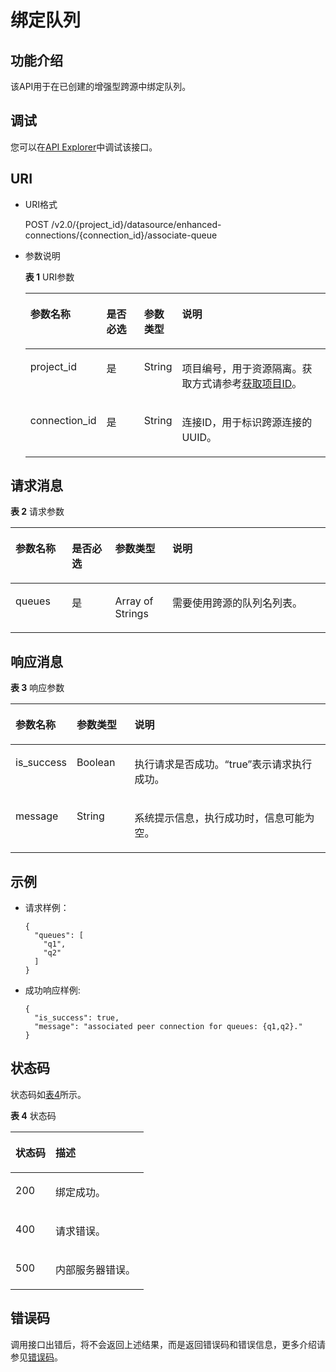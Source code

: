 # 绑定队列<a name="dli_02_0191"></a>

## 功能介绍<a name="section13287428103611"></a>

该API用于在已创建的增强型跨源中绑定队列。

## 调试<a name="section556523314214"></a>

您可以在[API Explorer](https://apiexplorer.developer.huaweicloud.com/apiexplorer/doc?product=DLI&api=AssociateConnectionQueue)中调试该接口。

## URI<a name="section52924285361"></a>

-   URI格式

    POST /v2.0/\{project\_id\}/datasource/enhanced-connections/\{connection\_id\}/associate-queue

-   参数说明

    **表 1**  URI参数

    <a name="table18299172853614"></a>
    <table><thead align="left"><tr id="row947592853614"><th class="cellrowborder" valign="top" width="17.89178917891789%" id="mcps1.2.5.1.1"><p id="p1347513282368"><a name="p1347513282368"></a><a name="p1347513282368"></a>参数名称</p>
    </th>
    <th class="cellrowborder" valign="top" width="13.77137713771377%" id="mcps1.2.5.1.2"><p id="p74757287366"><a name="p74757287366"></a><a name="p74757287366"></a>是否必选</p>
    </th>
    <th class="cellrowborder" valign="top" width="11.391139113911391%" id="mcps1.2.5.1.3"><p id="p1779481331612"><a name="p1779481331612"></a><a name="p1779481331612"></a>参数类型</p>
    </th>
    <th class="cellrowborder" valign="top" width="56.94569456945695%" id="mcps1.2.5.1.4"><p id="p1475182833610"><a name="p1475182833610"></a><a name="p1475182833610"></a>说明</p>
    </th>
    </tr>
    </thead>
    <tbody><tr id="row16475152833619"><td class="cellrowborder" valign="top" width="17.89178917891789%" headers="mcps1.2.5.1.1 "><p id="p1547552803615"><a name="p1547552803615"></a><a name="p1547552803615"></a>project_id</p>
    </td>
    <td class="cellrowborder" valign="top" width="13.77137713771377%" headers="mcps1.2.5.1.2 "><p id="p19475828123613"><a name="p19475828123613"></a><a name="p19475828123613"></a>是</p>
    </td>
    <td class="cellrowborder" valign="top" width="11.391139113911391%" headers="mcps1.2.5.1.3 "><p id="p679441311616"><a name="p679441311616"></a><a name="p679441311616"></a>String</p>
    </td>
    <td class="cellrowborder" valign="top" width="56.94569456945695%" headers="mcps1.2.5.1.4 "><p id="p1310472724012"><a name="p1310472724012"></a><a name="p1310472724012"></a>项目编号，用于资源隔离。获取方式请参考<a href="获取项目ID.md">获取项目ID</a>。</p>
    </td>
    </tr>
    <tr id="row1758412516020"><td class="cellrowborder" valign="top" width="17.89178917891789%" headers="mcps1.2.5.1.1 "><p id="p84192317188"><a name="p84192317188"></a><a name="p84192317188"></a>connection_id</p>
    </td>
    <td class="cellrowborder" valign="top" width="13.77137713771377%" headers="mcps1.2.5.1.2 "><p id="p1941914313180"><a name="p1941914313180"></a><a name="p1941914313180"></a>是</p>
    </td>
    <td class="cellrowborder" valign="top" width="11.391139113911391%" headers="mcps1.2.5.1.3 "><p id="p177941213151614"><a name="p177941213151614"></a><a name="p177941213151614"></a>String</p>
    </td>
    <td class="cellrowborder" valign="top" width="56.94569456945695%" headers="mcps1.2.5.1.4 "><p id="p94197315183"><a name="p94197315183"></a><a name="p94197315183"></a>连接ID，用于标识跨源连接的UUID。</p>
    </td>
    </tr>
    </tbody>
    </table>


## 请求消息<a name="section1831452873613"></a>

**表 2**  请求参数

<a name="table965315377819"></a>
<table><thead align="left"><tr id="row3654123717814"><th class="cellrowborder" valign="top" width="17.89178917891789%" id="mcps1.2.5.1.1"><p id="p1265453712813"><a name="p1265453712813"></a><a name="p1265453712813"></a>参数名称</p>
</th>
<th class="cellrowborder" valign="top" width="13.77137713771377%" id="mcps1.2.5.1.2"><p id="p9654237585"><a name="p9654237585"></a><a name="p9654237585"></a>是否必选</p>
</th>
<th class="cellrowborder" valign="top" width="18.161816181618164%" id="mcps1.2.5.1.3"><p id="p19937461398"><a name="p19937461398"></a><a name="p19937461398"></a>参数类型</p>
</th>
<th class="cellrowborder" valign="top" width="50.175017501750176%" id="mcps1.2.5.1.4"><p id="p265416379818"><a name="p265416379818"></a><a name="p265416379818"></a>说明</p>
</th>
</tr>
</thead>
<tbody><tr id="row7654203716810"><td class="cellrowborder" valign="top" width="17.89178917891789%" headers="mcps1.2.5.1.1 "><p id="p15107358183"><a name="p15107358183"></a><a name="p15107358183"></a><span>queues</span></p>
</td>
<td class="cellrowborder" valign="top" width="13.77137713771377%" headers="mcps1.2.5.1.2 "><p id="p8107558589"><a name="p8107558589"></a><a name="p8107558589"></a>是</p>
</td>
<td class="cellrowborder" valign="top" width="18.161816181618164%" headers="mcps1.2.5.1.3 "><p id="p14937126595"><a name="p14937126595"></a><a name="p14937126595"></a>Array of Strings</p>
</td>
<td class="cellrowborder" valign="top" width="50.175017501750176%" headers="mcps1.2.5.1.4 "><p id="p181078586810"><a name="p181078586810"></a><a name="p181078586810"></a>需要使用跨源的队列名列表。</p>
</td>
</tr>
</tbody>
</table>

## 响应消息<a name="section134515287360"></a>

**表 3**  响应参数

<a name="table8348112818368"></a>
<table><thead align="left"><tr id="row11478132863610"><th class="cellrowborder" valign="top" width="15.4%" id="mcps1.2.4.1.1"><p id="p04782028173616"><a name="p04782028173616"></a><a name="p04782028173616"></a>参数名称</p>
</th>
<th class="cellrowborder" valign="top" width="18.65%" id="mcps1.2.4.1.2"><p id="p34781128193612"><a name="p34781128193612"></a><a name="p34781128193612"></a>参数类型</p>
</th>
<th class="cellrowborder" valign="top" width="65.95%" id="mcps1.2.4.1.3"><p id="p1347917286364"><a name="p1347917286364"></a><a name="p1347917286364"></a>说明</p>
</th>
</tr>
</thead>
<tbody><tr id="row18479182813362"><td class="cellrowborder" valign="top" width="15.4%" headers="mcps1.2.4.1.1 "><p id="p392161273513"><a name="p392161273513"></a><a name="p392161273513"></a>is_success</p>
</td>
<td class="cellrowborder" valign="top" width="18.65%" headers="mcps1.2.4.1.2 "><p id="p18921161219357"><a name="p18921161219357"></a><a name="p18921161219357"></a>Boolean</p>
</td>
<td class="cellrowborder" valign="top" width="65.95%" headers="mcps1.2.4.1.3 "><p id="p12921712163514"><a name="p12921712163514"></a><a name="p12921712163514"></a>执行请求是否成功。“true”表示请求执行成功。</p>
</td>
</tr>
<tr id="row14946145019340"><td class="cellrowborder" valign="top" width="15.4%" headers="mcps1.2.4.1.1 "><p id="p692141213515"><a name="p692141213515"></a><a name="p692141213515"></a>message</p>
</td>
<td class="cellrowborder" valign="top" width="18.65%" headers="mcps1.2.4.1.2 "><p id="p6921012133518"><a name="p6921012133518"></a><a name="p6921012133518"></a>String</p>
</td>
<td class="cellrowborder" valign="top" width="65.95%" headers="mcps1.2.4.1.3 "><p id="p1921161214351"><a name="p1921161214351"></a><a name="p1921161214351"></a>系统提示信息，执行成功时，信息可能为空。</p>
</td>
</tr>
</tbody>
</table>

## 示例<a name="section910624615450"></a>

-   请求样例：

    ```
    {
      "queues": [
        "q1",
        "q2"
      ]
    }
    ```


-   成功响应样例:

    ```
    {
      "is_success": true,
      "message": "associated peer connection for queues: {q1,q2}."
    }
    ```


## 状态码<a name="sf39cfd445ad24e9e82754fcb0027179d"></a>

状态码如[表4](#tb12870f1c5f24b27abd55ca24264af36)所示。

**表 4**  状态码

<a name="tb12870f1c5f24b27abd55ca24264af36"></a>
<table><thead align="left"><tr id="r8d54231f95b14c01a5e55e95f3b2e838"><th class="cellrowborder" valign="top" width="30%" id="mcps1.2.3.1.1"><p id="ab49d21f312644072a331f43e92baf853"><a name="ab49d21f312644072a331f43e92baf853"></a><a name="ab49d21f312644072a331f43e92baf853"></a>状态码</p>
</th>
<th class="cellrowborder" valign="top" width="70%" id="mcps1.2.3.1.2"><p id="aea1d3bd107bb4c499da79a88832d256c"><a name="aea1d3bd107bb4c499da79a88832d256c"></a><a name="aea1d3bd107bb4c499da79a88832d256c"></a>描述</p>
</th>
</tr>
</thead>
<tbody><tr id="r211ad4eb571d4d938e5579998723174e"><td class="cellrowborder" valign="top" width="30%" headers="mcps1.2.3.1.1 "><p id="a3153e07b3a9749adba92599fe6628fbf"><a name="a3153e07b3a9749adba92599fe6628fbf"></a><a name="a3153e07b3a9749adba92599fe6628fbf"></a>200</p>
</td>
<td class="cellrowborder" valign="top" width="70%" headers="mcps1.2.3.1.2 "><p id="p104431642124811"><a name="p104431642124811"></a><a name="p104431642124811"></a>绑定成功。</p>
</td>
</tr>
<tr id="row44937531727"><td class="cellrowborder" valign="top" width="30%" headers="mcps1.2.3.1.1 "><p id="p184941532219"><a name="p184941532219"></a><a name="p184941532219"></a>400</p>
</td>
<td class="cellrowborder" valign="top" width="70%" headers="mcps1.2.3.1.2 "><p id="p2049413539219"><a name="p2049413539219"></a><a name="p2049413539219"></a>请求错误。</p>
</td>
</tr>
<tr id="row65331212142411"><td class="cellrowborder" valign="top" width="30%" headers="mcps1.2.3.1.1 "><p id="p5537171216249"><a name="p5537171216249"></a><a name="p5537171216249"></a>500</p>
</td>
<td class="cellrowborder" valign="top" width="70%" headers="mcps1.2.3.1.2 "><p id="p953813124249"><a name="p953813124249"></a><a name="p953813124249"></a>内部服务器错误。</p>
</td>
</tr>
</tbody>
</table>

## 错误码<a name="section13596141025715"></a>

调用接口出错后，将不会返回上述结果，而是返回错误码和错误信息，更多介绍请参见[错误码](错误码.md)。


